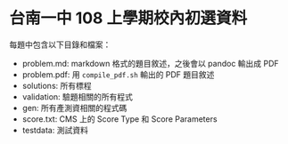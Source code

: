 # 台南一中 108 上學期校內初選資料

每題中包含以下目錄和檔案：
 - problem.md: markdown 格式的題目敘述，之後會以 pandoc 輸出成 PDF
 - problem.pdf: 用 `compile_pdf.sh` 輸出的 PDF 題目敘述
 - solutions: 所有標程
 - validation: 驗題相關的所有程式
 - gen: 所有產測資相關的程式碼
 - score.txt: CMS 上的 Score Type 和 Score Parameters
 - testdata: 測試資料
